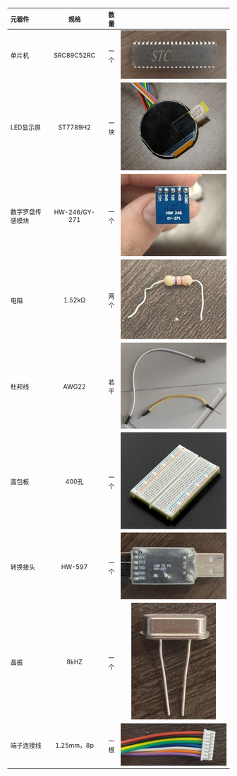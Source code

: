 |元器件|规格|数量| |
|:---|:---:|---:|:---:|
单片机|SRC89C52RC|一个|![这是一个单片机](./picture/stc单片机.jpg)|
LED显示屏|ST7789H2|一块|![这是一个显示屏](./picture/显示屏.jpg)|
数字罗盘传感模块|HW-246/GY-271|一个|![这是一个传感器](./picture/数字罗盘传感器模.jpg)|
电阻|1.52kΩ|两个|![这是一个电阻](./picture/1.52k电阻.jpg)|
杜邦线|AWG22|若干|![这是一个杜邦线](./picture/杜邦线.jpg)|
面包板|400孔|一个|![这是一个面包板](./picture/面包板.png)|
转换接头|HW-597|一个|![这是一个转换头](./picture/转换器.jpg)|
晶振|8kHZ|一个|![这是一个时钟](./picture/晶振.jpg)|
端子连接线|1.25mm，8p|一根|![这是一个端子](./picture/端子.jpg)|
